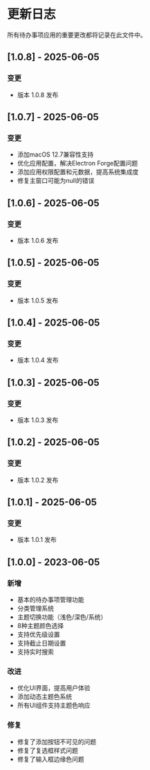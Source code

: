 # 更新日志

所有待办事项应用的重要更改都将记录在此文件中。

## [1.0.8] - 2025-06-05

### 变更

- 版本 1.0.8 发布


## [1.0.7] - 2025-06-05

### 变更

- 添加macOS 12.7兼容性支持
- 优化应用配置，解决Electron Forge配置问题
- 添加应用权限配置和元数据，提高系统集成度
- 修复主窗口可能为null的错误


## [1.0.6] - 2025-06-05

### 变更

- 版本 1.0.6 发布


## [1.0.5] - 2025-06-05

### 变更

- 版本 1.0.5 发布


## [1.0.4] - 2025-06-05

### 变更

- 版本 1.0.4 发布


## [1.0.3] - 2025-06-05

### 变更

- 版本 1.0.3 发布


## [1.0.2] - 2025-06-05

### 变更

- 版本 1.0.2 发布


## [1.0.1] - 2025-06-05

### 变更

- 版本 1.0.1 发布


## [1.0.0] - 2023-06-05

### 新增

- 基本的待办事项管理功能
- 分类管理系统
- 主题切换功能（浅色/深色/系统）
- 8种主题颜色选择
- 支持优先级设置
- 支持截止日期设置
- 支持实时搜索

### 改进

- 优化UI界面，提高用户体验
- 添加动态主题色系统
- 所有UI组件支持主题色响应

### 修复

- 修复了添加按钮不可见的问题
- 修复了复选框样式问题
- 修复了输入框边缘色问题